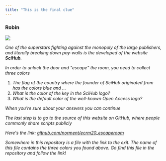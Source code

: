 ```yaml
---
title: "This is the final clue"
---
```


### Robin

![](/images/robin-sitting.png)

_One of the superstars fighting against the monopoly of the large publishers, and literally breaking down pay-walls is the developed of the website ***SciHub***._

_In order to unlock the door and "escape" the room, you need to collect three colors_

1.  _The flag of the country where the founder of SciHub originated from has the colors blue and …_
1.  _What is the color of the key in the SciHub logo?_
1.  _What is the default color of the well-known Open Access logo?_

_When you're sure about your answers you can continue_

_The last step is to go to the source of this website on GitHub, where people commonly share scripts publicly_

_Here's the link: [github.com/norment/ecrm20_escaperoom](https://github.com/norment/ecrm20_escaperoom)_

_Somewhere in this repository is a file with the link to the exit._
_The name of this file contains the three colors you found above. Go find this file in the repository and follow the link!_